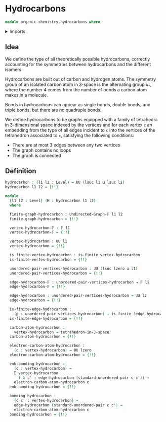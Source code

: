 # Hydrocarbons

```agda
module organic-chemistry.hydrocarbons where
```

<details><summary>Imports</summary>

```agda
open import elementary-number-theory.inequality-natural-numbers

open import finite-group-theory.tetrahedra-in-3-space

open import foundation.cartesian-product-types
open import foundation.dependent-pair-types
open import foundation.embeddings
open import foundation.negation
open import foundation.universe-levels
open import foundation.unordered-pairs

open import graph-theory.connected-undirected-graphs
open import graph-theory.finite-graphs

open import univalent-combinatorics.finite-types
```

</details>

## Idea

We define the type of all theoretically possible hydrocarbons, correctly
accounting for the symmetries between hydrocarbons and the different isomers.

Hydrocarbons are built out of carbon and hydrogen atoms. The symmetry group of
an isolated carbon atom in 3-space is the alternating group `A₄`, where the
number 4 comes from the number of bonds a carbon atom makes in a molecule.

Bonds in hydrocarbons can appear as single bonds, double bonds, and triple
bonds, but there are no quadruple bonds.

We define hydrocarbons to be graphs equipped with a family of tetrahedra in
3-dimensional space indexed by the vertices and for each vertex `c` an embedding
from the type of all edges incident to `c` into the vertices of the tetrahedron
associated to `c`, satisfying the following conditions:

- There are at most 3 edges between any two vertices
- The graph contains no loops
- The graph is connected

## Definition

```agda
hydrocarbon : (l1 l2 : Level) → UU (lsuc l1 ⊔ lsuc l2)
hydrocarbon l1 l2 = {!!}

module _
  {l1 l2 : Level} (H : hydrocarbon l1 l2)
  where

  finite-graph-hydrocarbon : Undirected-Graph-𝔽 l1 l2
  finite-graph-hydrocarbon = {!!}

  vertex-hydrocarbon-𝔽 : 𝔽 l1
  vertex-hydrocarbon-𝔽 = {!!}

  vertex-hydrocarbon : UU l1
  vertex-hydrocarbon = {!!}

  is-finite-vertex-hydrocarbon : is-finite vertex-hydrocarbon
  is-finite-vertex-hydrocarbon = {!!}

  unordered-pair-vertices-hydrocarbon : UU (lsuc lzero ⊔ l1)
  unordered-pair-vertices-hydrocarbon = {!!}

  edge-hydrocarbon-𝔽 : unordered-pair-vertices-hydrocarbon → 𝔽 l2
  edge-hydrocarbon-𝔽 = {!!}

  edge-hydrocarbon : unordered-pair-vertices-hydrocarbon → UU l2
  edge-hydrocarbon = {!!}

  is-finite-edge-hydrocarbon :
    (p : unordered-pair-vertices-hydrocarbon) → is-finite (edge-hydrocarbon p)
  is-finite-edge-hydrocarbon = {!!}

  carbon-atom-hydrocarbon :
    vertex-hydrocarbon → tetrahedron-in-3-space
  carbon-atom-hydrocarbon = {!!}

  electron-carbon-atom-hydrocarbon :
    (c : vertex-hydrocarbon) → UU lzero
  electron-carbon-atom-hydrocarbon = {!!}

  emb-bonding-hydrocarbon :
    (c : vertex-hydrocarbon) →
    Σ vertex-hydrocarbon
      ( λ c' → edge-hydrocarbon (standard-unordered-pair c c')) ↪
    electron-carbon-atom-hydrocarbon c
  emb-bonding-hydrocarbon = {!!}

  bonding-hydrocarbon :
    {c c' : vertex-hydrocarbon} →
    edge-hydrocarbon (standard-unordered-pair c c') →
    electron-carbon-atom-hydrocarbon c
  bonding-hydrocarbon = {!!}
```
